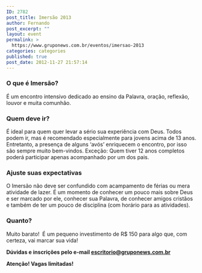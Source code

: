 ```yaml
---
ID: 2782
post_title: Imersão 2013
author: Fernando
post_excerpt: ""
layout: event
permalink: >
  https://www.gruponews.com.br/eventos/imersao-2013
categories: categories
published: true
post_date: 2012-11-27 21:57:14
---
```

<h3>O que é Imersão?</h3>
É um encontro intensivo dedicado ao ensino da Palavra, oração, reflexão, louvor e muita comunhão.
<h3>Quem deve ir?</h3>
É ideal para quem quer levar a sério sua experiência com Deus. Todos podem ir, mas é recomendado especialmente para jovens acima de 13 anos. Entretanto, a presença de alguns ‘avós’ enriquecem o encontro, por isso são sempre muito bem-vindos. Exceção: Quem tiver 12 anos completos poderá participar apenas acompanhado por um dos pais.
<h3>Ajuste suas expectativas</h3>
O Imersão não deve ser confundido com acampamento de férias ou mera atividade de lazer. É um momento de conhecer um pouco mais sobre Deus e ser marcado por ele, conhecer sua Palavra, de conhecer amigos cristãos e também de ter um pouco de disciplina (com horário para as atividades).
<h3>Quanto?</h3>
Muito barato!  É um pequeno investimento de R$ 150 para algo que, com certeza, vai marcar sua vida!

<strong>Dúvidas e inscrições pelo e-mail <a href="mailto:escritorio@gruponews.com.br">escritorio@gruponews.com.br</a></strong>

<strong>Atenção! Vagas limitadas!</strong>